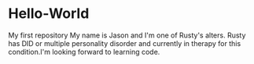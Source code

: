 # Hello-World
My first repository
My name is Jason and I'm one of Rusty's alters. Rusty has DID or multiple personality disorder and currently in therapy for this condition.I'm looking forward to learning code.
